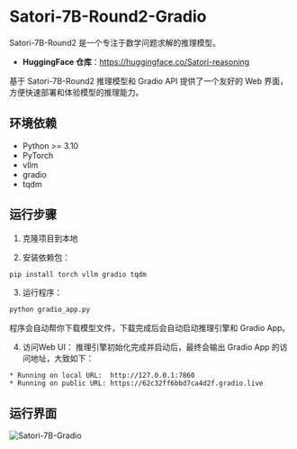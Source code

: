 # Satori-7B-Round2-Gradio

Satori-7B-Round2 是一个专注于数学问题求解的推理模型。

- **HuggingFace 仓库**：<https://huggingface.co/Satori-reasoning>

基于 Satori-7B-Round2 推理模型和 Gradio API 提供了一个友好的 Web 界面，方便快速部署和体验模型的推理能力。

## 环境依赖

- Python >= 3.10
- PyTorch
- vllm
- gradio
- tqdm

## 运行步骤

1. 克隆项目到本地

2. 安装依赖包：
```bash
pip install torch vllm gradio tqdm
```

3. 运行程序：
```bash
python gradio_app.py
```
程序会自动帮你下载模型文件，下载完成后会自动启动推理引擎和 Gradio App。

4. 访问Web UI：
推理引擎初始化完成并启动后，最终会输出 Gradio App 的访问地址，大致如下：
```
* Running on local URL:  http://127.0.0.1:7860
* Running on public URL: https://62c32ff6bbd7ca4d2f.gradio.live
```

## 运行界面

![Satori-7B-Gradio](https://s2.loli.net/2025/02/11/VwUoqjbtGizNyMm.png)